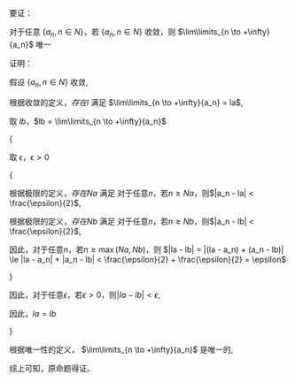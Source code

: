 要证：

对于任意 $\{ a_n, n \in N \}$，若 $\{ a_n, n \in N \}$ 收敛，则 $\lim\limits_{n \to +\infty}{a_n}$ 唯一

证明：

假设 $\{ a_n, n \in N \}$ 收敛,

根据收敛的定义，$存在l$ 满足 $\lim\limits_{n \to +\infty}{a_n} = la$,

取 $lb$，$lb = \lim\limits_{n \to +\infty}{a_n}$

{

取 $\epsilon$，$\epsilon > 0$

{

根据极限的定义，$存在Na$ 满足 对于任意$n$，若$n \ge Na$，则$|a_n - la| < \frac{\epsilon}{2}$,

根据极限的定义，$存在Nb$ 满足 对于任意$n$，若$n \ge Nb$，则$|a_n - lb| < \frac{\epsilon}{2}$,

因此，对于任意$n$，若$n \ge \max(Na, Nb)$，则 $|la - lb| = |(la - a_n) + (a_n - lb)| \le |la - a_n| + |a_n - lb| < \frac{\epsilon}{2} + \frac{\epsilon}{2} = \epsilon$

}

因此，对于任意$\epsilon$，若$\epsilon > 0$，则$|la - lb| < \epsilon$,

因此，$la = lb$

}

根据唯一性的定义， $\lim\limits_{n \to +\infty}{a_n}$ 是唯一的,

综上可知，原命题得证。